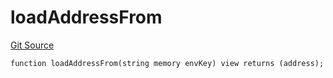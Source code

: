 # loadAddressFrom
[Git Source](https://github.com/metacontract/mc/blob/b874bc295b567a7e9bd6d6c63dfe84df116a2f3a/src/devkit/utils/ForgeHelper.sol)


```solidity
function loadAddressFrom(string memory envKey) view returns (address);
```


